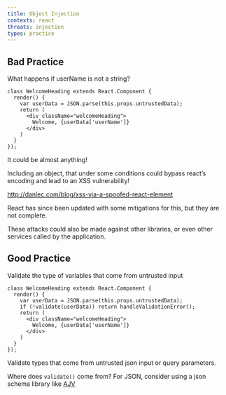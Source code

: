 ```yaml
---
title: Object Injection
contexts: react
threats: injection
types: practice
---
```


## Bad Practice

What happens if userName is not a string?

```jsx:6
class WelcomeHeading extends React.Component {
  render() {
    var userData = JSON.parse(this.props.untrustedData);
    return (
      <div className="welcomeHeading">
        Welcome, {userData['userName']}
      </div>
    )
  }
});
```

It could be almost anything!

Including an object, that under some conditions could bypass react’s encoding and lead to an XSS vulnerability!

http://danlec.com/blog/xss-via-a-spoofed-react-element

React has since been updated with some mitigations for this, but they are not complete.

These attacks could also be made against other libraries, or even other services called by the application.

## Good Practice

Validate the type of variables that come from untrusted input

```jsx:4
class WelcomeHeading extends React.Component {
  render() {
    var userData = JSON.parse(this.props.untrustedData);
    if (!validate(userData)) return handleValidationError();
    return (
      <div className="welcomeHeading">
        Welcome, {userData['userName']}
      </div>
    )
  }
});
```

Validate types that come from untrusted json input or query parameters.

Where does `validate()` come from? For JSON, consider using a json schema library like [AJV](https://github.com/epoberezkin/ajv)
